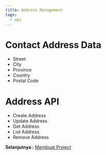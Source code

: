 ```yaml
---
title: Address Management
tags:
  - api
---
```


# Contact Address Data

- Street
- City
- Province
- Country
- Postal Code

# Address API

- Create Address
- Update Address
- Get Address
- List Address
- Remove Address

**Selanjutnya :** [Membuat Project](create.md)
